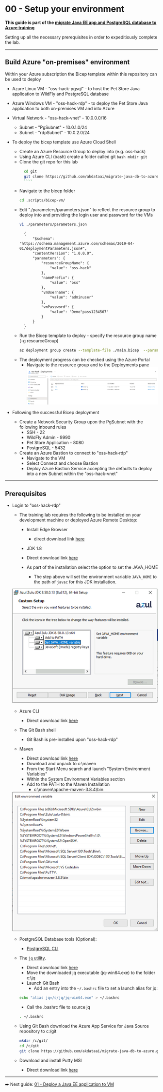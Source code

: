 # 00 - Setup your environment

__This guide is part of the [migrate Java EE app and PostgreSQL database to Azure training](../README.md)__

Setting up all the necessary prerequisites in order to expeditiously complete the lab.

---
## Build Azure "on-premises" environment

Within your Azure subscription the Bicep template within this repository can be used to deploy
* Azure Linux VM - "oss-hack-pgsql" - to host the Pet Store Java application to WildFly and PostgreSQL database
* Azure Windows VM - "oss-hack-rdp" - to deploy the Pet Store Java application to both on-premises VM and into Azure
* Virtual Network - "oss-hack-vnet" - 10.0.0.0/16
  * Subnet - "PgSubnet" - 10.0.1.0/24
  * Subnet - "rdpSubnet" - 10.0.2.0/24

* To deploy the bicep template use Azure Cloud Shell 
    * Create an Azure Resource Group to deploy into (e.g. oss-hack)
    * Using Azure CLI (bash) create a folder called git
          ```bash
          mkdir git
          ```
    * Clone the git repo for this lab
        ```bash
          cd git
          git clone https://github.com/akdataai/migrate-java-db-to-azure.git
          ````
    * Navigate to the bicep folder 
        ```bash
        cd .scripts/bicep-vm/
        ```
    * Edit "./parameters/parameters.json" to reflect the resource group to deploy into and providing the login user and password for the VMs
        ```bash
        vi ./parameters/parameters.json
        ```
        ```text
          {
              "$schema": "https://schema.management.azure.com/schemas/2019-04-01/deploymentParameters.json#",
              "contentVersion": "1.0.0.0",
              "parameters": {
                  "resourceGroupName": {
                      "value": "oss-hack"
                  },
                  "namePrefix": {
                      "value": "oss"
                  },
                  "vmUsername": {
                      "value": "adminuser"
                  },
                  "vmPassword": {
                      "value": "Demo"pass1234567"
                  }
              }
          }
        ````
    * Run the Bicep template to deploy - specify the resource group name (-g resourceGroup)
        ```bash
        az deployment group create --template-file ./main.bicep  --parameters ./parameters/parameters.json -g "oss-hack"
        ```
    * The deployment progress can be checked using the Azure Portal
      * Navigate to the resource group and to the Deployments pane
        <img src="media/BicepDeployment.png" width=500 align=centre>   
* Following the successful Bicep deployment
    * Create a Network Security Group upon the PgSubnet with the following inbound rules
      * SSH - 22
      * WildFly Admin - 9990
      * Pet Store Application - 8080
      * PostgreSQL - 5432
    * Create an Azure Bastion to connect to "oss-hack-rdp"
      * Navigate to the VM
      * Select Connect and choose Bastion
      * Deploy Azure Bastion Service accepting the defaults to deploy into a new Subnet within the "oss-hack-vnet"

---
## Prerequisites

* Login to "oss-hack-rdp" 
  * The training lab requires the following to be installed on your development machine or deployed Azure Remote Desktop:
    * Install Edge Browser
      * direct download link [here](https://go.microsoft.com/fwlink/?linkid=2108834&Channel=Stable&language=en)
  
    * JDK 1.8
    *  Direct download link [here](https://cdn.azul.com/zulu/bin/zulu8.58.0.13-ca-jdk8.0.312-win_x64.msi)
      * As part of the installation select the option to set the JAVA_HOME
        * The step above will set the environment variable `JAVA_HOME` to the path of `javac` for this JDK installation.
  
  ![JDK Installation](media/AzulZuluJDKInstallation.png)
  
    * Azure CLI
      * Direct download link [here](https://aka.ms/installazurecliwindows)
   
    * The Git Bash shell
      * Git Bash is pre-installed upon "oss-hack-rdp"
    
    * Maven
      * Direct download link [here](https://dlcdn.apache.org/maven/maven-3/3.8.4/binaries/apache-maven-3.8.4-bin.zip) 
      * Download and unpack to c:\maven
      * From the Start Menu search and launch "System Environment Variables"
      * Within the System Environment Variables section
      * Add to the PATH to the Maven Installation
        * c:\maven\apache-maven-3.8.4\bin
    <img src="media/SystemEnvironmentVariables.png" width=500 align=centre>
    
    * PostgreSQL Database tools (Optional):
      * [PostgreSQL CLI](https://www.postgresql.org/docs/current/app-psql.html)
    
    * The [`jq` utility](https://stedolan.github.io/jq/download/). 
        * Direct download link [here](https://github.com/stedolan/jq/releases/download/jq-1.6/jq-win64.exe)
        * Move the downloaded jq executable (jq-win64.exe) to the folder c:\jq
      * Launch Git Bash
        * Add an entry into the `~/.bashrc` file to set a launch alias for jq: 
       ```bash
      echo "alias jq=/c/jq/jq-win64.exe" > ~/.bashrc
      ```
      * Call the .bashrc file to source jq
      ```bash
      . ~/.bashrc
      ```
      
    * Using Git Bash download the Azure App Service for Java Source repository to c:/git
      ```bash
      mkdir /c/git/
      cd /c/git
      git clone https://github.com/akdataai/migrate-java-db-to-azure.git
      ````
    
    * Download and install Putty MSI
      * Direct download link [here](https://the.earth.li/~sgtatham/putty/latest/w64/putty-64bit-0.76-installer.msi)

---

➡️ Next guide: [01 - Deploy a Java EE application to VM](../step-01-deploy-java-ee-app-to-VM/README.md)
